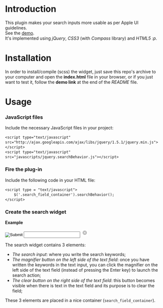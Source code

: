 # Introduction

This plugin makes your search inputs more usable as per Apple UI guidelines.  
See the [demo](http://goo.gl/Ovnhu "jquery.searchBehavior demo").  
It's implemented using *jQuery*, *CSS3* (with *Compass* library) and *HTML5 :p*.  

# Installation

In order to install/compile (scss) the widget, just save this repo's archive to your computer and open the **index.html** file in your browser, or if you just want to test it, follow the **demo link** at the end of the *README* file.

# Usage

### JavaScript files

Include the necessary JavaScript files in your project: 

    <script type="text/javascript" src="http://ajax.googleapis.com/ajax/libs/jquery/1.5.1/jquery.min.js"></script>
    <script type="text/javascript" src="javascripts/jquery.searchBehavior.js"></script>

### Fire the plug-in

Include the following code in your HTML file:

    <script type = "text/javascript">
	    $('.search_field_container').searchBehavior();
    </script>

### Create the search widget

**Example**
    <div class = "search_field_container">
    <input type = "image" class = "submit_search" src = "images/magnifier.png"/>
    <input type = "text" class = "search_field" name = "search" />
    <img class = "clear_search" src = "images/clear.png"/>
    </div>
	
The search widget contains 3 elements: 

* *The search input*: where you write the search keywords;
* *The magnifier button on the left side of the text field*: once you have written the keywords in the text input, you can click the magnifier on the left side of the text field (instead of pressing the Enter key) to launch the search action;
* *The clear button on the right side of the text field*: this button becomes visible when there is text in the text field and its purpose is to clear the field;

These 3 elements are placed in a nice container (`search_field_container`). 

